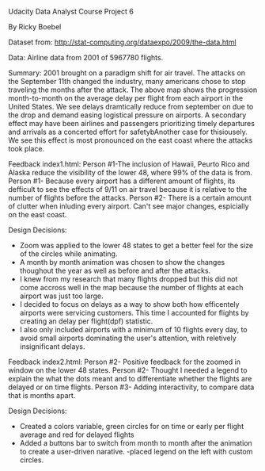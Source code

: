 Udacity Data Analyst Course Project 6

By Ricky Boebel

Dataset from: http://stat-computing.org/dataexpo/2009/the-data.html

Data: Airline data from 2001 of 5967780 flights. 

Summary: 
2001 brought on a paradigm shift for air travel. The attacks on the September 11th changed the industry, 
many americans chose to stop traveling the months after the attack. The above map shows the progression
month-to-month on the average delay per flight from each airport in the United States. We see delays dramtically
reduce from september on due to the drop and demand easing logistical pressure on airports. A secondary effect 
may have been airlines and passengers prioritizing timely departures and arrivals as a concerted effort for 
safetybAnother case for thisiousely. We see this effect is most pronounced on the east coast where the 
attacks took place.

Feedback index1.html: 
Person #1-The inclusion of Hawaii, Peurto Rico and Alaska reduce the visibility of the lower 48, where 99% of the data is from.
Person #1- Because every airport has a different amount of flights, its defficult to see the effects of 9/11
on air travel because it is relative to the number of flights before the attacks. 
Person #2- There is a certain amount of clutter when inluding every airport. Can't see major changes, espicially on the east coast.

Design Decisions:
- Zoom was applied to the lower 48 states to get a better feel for the size of the circles while animating.
- A month by month animation was chosen to show the changes thoughout the year as well as before and after
the attacks. 
- I knew from my research that many flights dropped but this did not come accross well in the map because the 
number of flights at each airport was just too large.
- I decided to focus on delays as a way to show both how efficentely airports were servicing customers. This time
I accounted for flights by creating an delay per flight(dpf) statistic. 
- I also only included airports with a minimum of 10 flights every day, to avoid small airports dominating the 
user's attention, with reletively insignificant delays.

Feedback index2.html:
Person #2- Positive feedback for the zoomed in window on the lower 48 states.
Person #2- Thought I needed a legend to explain the what the dots meant and to differentiate whether the flights are
delayed or on time flights.
Person #3- Adding interactivity, to compare data that is months apart.

Design Decisions:
- Created a colors variable, green circles for on time or early per flight average and red for delayed flights
- Added a buttons bar to switch from month to month after the animation to create a user-driven narative.
-placed legend on the left with custom circles.
